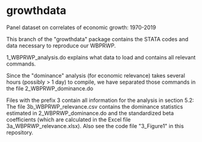 # growthdata
Panel dataset on correlates of economic growth: 1970-2019

This branch of the "growthdata" package contains the STATA codes and data necessary to reproduce our WBPRWP.

1_WBPRWP_analysis.do explains what data to load and contains all relevant commands.

Since the "dominance" analysis (for economic relevance) takes several hours (possibly > 1 day) to compile, we have separated those commands in the file 2_WBPRWP_dominance.do

Files with the prefix 3 contain all information for the analysis in section 5.2: The file 3b_WBPRWP_relevance.csv contains the dominance statistics estimated in 2_WBPRWP_dominance.do and the standardized beta coefficients (which are calculated in the Excel file 3a_WBPRWP_relevance.xlsx). Also see the code file "3_Figure1" in this repository.
